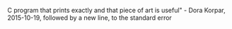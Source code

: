  C program that prints exactly and that piece of art is useful" - Dora Korpar, 2015-10-19, followed by a new line, to the standard error
